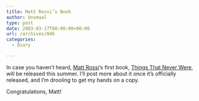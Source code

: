 ```yaml
---
title: Matt Rossi’s Book
author: Unxmaal
type: post
date: 2003-03-17T00:00:00+00:00
url: /archives/846
categories:
  - Diary

---
```

In case you haven&#8217;t heard, [Matt Rossi][1]&#8216;s first book, [Things That Never Were][2], will be released this summer. I&#8217;ll post more about it once it&#8217;s officially released, and I&#8217;m drooling to get my hands on a copy. 

Congratulations, Matt!

 [1]: http://unxmaal.com/cgi-bin/clickcount.cgi?action=jump&URL=http://ezrael.org/
 [2]: http://www.monkeybrainbooks.com/Things_That_Never_Were.html